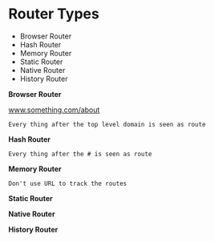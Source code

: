 # Router Types

- Browser Router
- Hash Router
- Memory Router
- Static Router
- Native Router
- History Router

**Browser Router**

www.something.com/about

```
Every thing after the top level domain is seen as route
```

**Hash Router**

```
Every thing after the # is seen as route
```

**Memory Router**

```
Don't use URL to track the routes
```

**Static Router**

**Native Router**

**History Router**

